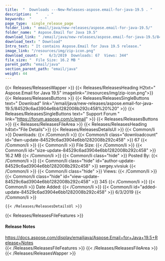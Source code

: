 ```yaml
---
title:  "  Downloads ---New-Releases-aspose.email-for-java-19.5 . " 
description:  "    . " 
keywords:  "    . " 
page_type:  single_release_page
folder_link: " email/java/new-releases/aspose.email-for-java-19.5/"
folder_name: " Aspose.Email for Java 19.5"
download_link: " /email/java/new-releases/aspose.email-for-java-19.5/84529c6ad3904e6bb1282008b292c458"
download_text: " Download"
Intro_text: " It contains Aspose.Email for Java 19.5 release."
image_link: "/resources/img/zip-icon.png"
download_count: "   6/3/2019  Downloads: 67  Views: 344"
file_size: "  File Size: 16.2 MB "
parent_path: "email/java"
section_parent_path: "email/java"
weight: 44 
---
```


{{< Releases/ReleasesWapper >}}
  {{< Releases/ReleasesHeading H2txt=" Aspose.Email for Java 19.5" imagelink="/resources/img/zip-icon.png">}}
  {{< Releases/ReleasesButtons >}}
    {{< Releases/ReleasesSingleButtons text=" Download" link="/email/java/new-releases/aspose.email-for-java-19.5/84529c6ad3904e6bb1282008b292c458%20%20" >}}
    {{< Releases/ReleasesSingleButtons text=" Support Forum " link="https://forum.aspose.com/c/email" >}}
  {{< Releases/ReleasesButtons >}}
  {{< Releases/ReleasesFileArea >}}
    {{< Releases/ReleasesHeading h4txt="File Details">}}
    {{< Releases/ReleasesDetailsUl >}}
            {{< Common/li  >}} Downloads: {{< /Common/li >}} 
      {{< Common/li class="downloadcount" id="dwn-update-84529c6ad3904e6bb1282008b292c458" >}} 67 {{< /Common/li >}} 
      {{< Common/li  >}} File Size: {{< /Common/li >}} 
      {{< Common/li id="size-update-84529c6ad3904e6bb1282008b292c458" >}} 16.2 MB {{< /Common/li >}} 
      {{< Common/li  class="hide" >}} Posted By: {{< /Common/li >}} 
      {{< Common/li class="hide" id="author-update-84529c6ad3904e6bb1282008b292c458" >}} sergey.vivsiuk {{< /Common/li >}} 
      {{< Common/li class="hide"  >}} Views: {{< /Common/li >}} 
      {{< Common/li class="hide" id="view-update-84529c6ad3904e6bb1282008b292c458" >}} 345 {{< /Common/li >}} 
      {{< Common/li  >}} Date Added: {{< /Common/li >}} 
      {{< Common/li id="added-update-84529c6ad3904e6bb1282008b292c458" >}} 6/3/2019 {{< /Common/li >}} 

    {{< /Releases/ReleasesDetailsUl >}}

  {{< Releases/ReleasesFileFeatures >}}
      <h4>Release Notes</h4><div><a href="https://docs.aspose.com/display/emailjava/Aspose.Email+for+Java+19.5+Release+Notes">https://docs.aspose.com/display/emailjava/Aspose.Email+for+Java+19.5+Release+Notes</a></div>
  {{< /Releases/ReleasesFileFeatures >}}
 {{< /Releases/ReleasesFileArea >}}
{{< /Releases/ReleasesWapper >}}


